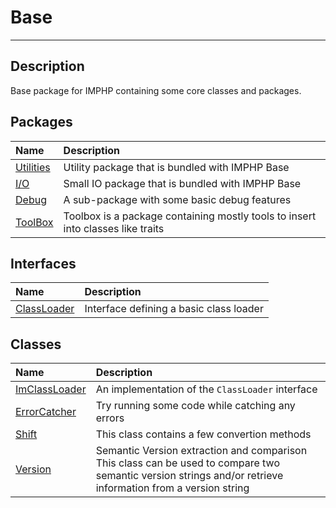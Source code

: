 # Base
____

## Description
Base package for IMPHP containing some core classes and packages.

## Packages
| Name | Description |
| :--- | :---------- |
| [Utilities](util.md) | Utility package that is bundled with IMPHP Base |
| [I/O](io.md) | Small IO package that is bundled with IMPHP Base |
| [Debug](debug.md) | A sub-package with some basic debug features |
| [ToolBox](toolbox.md) | Toolbox is a package containing mostly tools to insert into classes like traits |

## Interfaces
| Name | Description |
| :--- | :---------- |
| [ClassLoader](base-ClassLoader.md) | Interface defining a basic class loader |

## Classes
| Name | Description |
| :--- | :---------- |
| [ImClassLoader](base-ImClassLoader.md) | An implementation of the `ClassLoader` interface |
| [ErrorCatcher](base-ErrorCatcher.md) | Try running some code while catching any errors |
| [Shift](base-Shift.md) | This class contains a few convertion methods |
| [Version](base-Version.md) | Semantic Version extraction and comparison  This class can be used to compare two semantic version strings and/or retrieve information from a version string |
